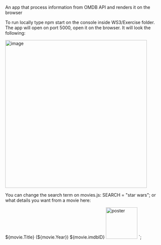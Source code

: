 An app that process information from OMDB API and renders it on the browser

To run locally type npm start on the console inside WS3/Exercise folder. The app will open on port 5000, open it on the browser.
It will look the following:

<img width="450" height="470" alt="image" src="https://github.com/user-attachments/assets/0a14e38d-12a9-4e5a-886f-bbfa5f3dca03" />

You can change the search term on movies.js: SEARCH = "star wars"; or what details you want from a movie here:  

<tr>
      <td>${movie.Title} (${movie.Year})</td>
      <td>${movie.imdbID}</td>
      <td><img src="${movie.Poster}" width="100" alt="poster"/></td>
    </tr>`;

